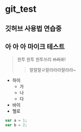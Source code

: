 # git_test
깃허브 사용법 연습중
---
아 아 아 마이크 테스트
---

>원투 원투 원투쓰리 ~~쓰리포~~!
>>랄랄랄ㄹ랄라라라랄라라~

- 하이
  - 가
  - 나
  - 다
- 바이
- 헬로

```javascript
var a = 1;
var b = 2;
```

